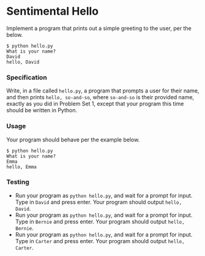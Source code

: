 # Sentimental Hello

Implement a program that prints out a simple greeting to the user, per the below.

    $ python hello.py
    What is your name?
    David
    hello, David

### Specification

Write, in a file called `hello.py`, a program that prompts a user for their name, and then prints `hello, so-and-so`, where `so-and-so` is their provided name, exactly as you did in Problem Set 1, except that your program this time should be written in Python.

### Usage

Your program should behave per the example below.

    $ python hello.py
    What is your name?
    Emma
    hello, Emma

### Testing

- Run your program as `python hello.py`, and wait for a prompt for input. Type in `David` and press enter. Your program should output `hello, David`.
- Run your program as `python hello.py`, and wait for a prompt for input. Type in `Bernie` and press enter. Your program should output `hello, Bernie`.
- Run your program as `python hello.py`, and wait for a prompt for input. Type in `Carter` and press enter. Your program should output `hello, Carter`.